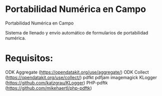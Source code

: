 # Portabilidad Numérica en Campo
Portabilidad Numérica en Campo

Sistema de llenado y envío automático de formularios de portabilidad numérica.

# Requisitos:

ODK Aggregate (https://opendatakit.org/use/aggregate/)
ODK Collect (https://opendatakit.org/use/collect/)
pdfkt
pdfjam
imagemagick
KLogger (https://github.com/katzgrau/KLogger)
PHP-pdftk (https://github.com/mikehaertl/php-pdftk)
